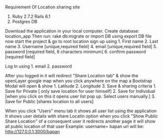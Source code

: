 Requirement Of Location sharing site
1. Ruby 2.7.2 Rails 6.1
2. Postgres DB


Download the application in your local computer. 
Create database: location_app
Then run: rake db:migrate or import DB using export DB file
now start the project & go to root location
sign up using 
	1. First name
	2. Last name
	3. Username [unique,required field]
	4. email [unique,required field]
	5. password [required field, 6 characters minimum]
	6. confirm password [required field]
	
Log In using 
	1. email 
	2. password
	
After you logged in it will redirect "Share Location tab" & show the openLayer google map
when you click anywhere on the map a Bootstrap Modal will open & show 
	1. Latitude 
	2. Longitude
	3. Save & sharing criteria
		1. Save for Private [ only save location for user himself]
		2. Save for Individual [when you click on this it opens user list pop up. Select users manually.]
		3. Save for Public [shares location to all users]
		
When you click "Users" menu tab it shows all user list using the application
It shows user details with share Locatin option
when you click "Show Public Share Location" of a consequent user it redirects another page
it will show all public location of that user
Example: username= bapan
url will be: http://127.0.0.1:3000/bapan   
